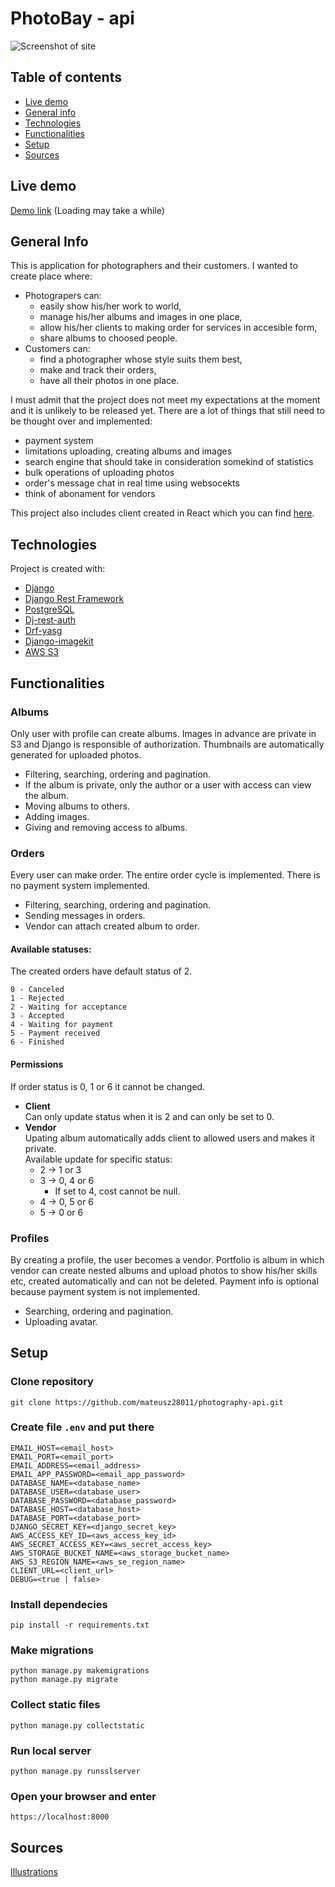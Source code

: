 # PhotoBay - api

![Screenshot of site](https://raw.github.com/mateusz28011/photography-api/master/Photography-API.png)

## Table of contents

- [Live demo](#live-demo)
- [General info](#general-info)
- [Technologies](#technologies)
- [Functionalities](#functionalities)
- [Setup](#setup)
- [Sources](#sources)

## Live demo

[Demo link](https://photography-api-project.herokuapp.com/) (Loading may take a while)

## General Info

This is application for photographers and their customers. I wanted to create place where:
- Photograpers can:
    - easily show his/her work to world, 
    - manage his/her albums and images in one place,
    - allow his/her clients to making order for services in accesible form,
    - share albums to choosed people.
- Customers can:
    - find a photographer whose style suits them best,
    - make and track their orders,
    - have all their photos in one place.
 
I must admit that the project does not meet my expectations at the moment and it is unlikely to be released yet. There are a lot of things that still need to be thought over and implemented:
- payment system
- limitations uploading, creating albums and images
- search engine that should take in consideration somekind of statistics
- bulk operations of uploading photos
- order's message chat in real time using websocekts
- think of abonament for vendors

This project also includes client created in React which you can find [here](https://github.com/mateusz28011/photography-client).

## Technologies

Project is created with:

- [Django](https://www.djangoproject.com/)
- [Django Rest Framework](https://www.django-rest-framework.org/)
- [PostgreSQL](https://www.postgresql.org/)
- [Dj-rest-auth](https://github.com/iMerica/dj-rest-auth)
- [Drf-yasg](https://github.com/axnsan12/drf-yasg)
- [Django-imagekit](https://github.com/matthewwithanm/django-imagekit)
- [AWS S3](https://aws.amazon.com/s3/)

## Functionalities

### Albums
Only user with profile can create albums. Images in advance are private in S3 and Django is responsible of authorization. Thumbnails are automatically generated for uploaded photos.
- Filtering, searching, ordering and pagination.
- If the album is private, only the author or a user with access can view the album. 
- Moving albums to others.
- Adding images.
- Giving and removing access to albums.

### Orders
Every user can make order. The entire order cycle is implemented. There is no payment system implemented. 

- Filtering, searching, ordering and pagination.
- Sending messages in orders.
- Vendor can attach created album to order.

#### Available statuses:
The created orders have default status of 2.

    0 - Canceled
    1 - Rejected
    2 - Waiting for acceptance
    3 - Accepted
    4 - Waiting for payment
    5 - Payment received
    6 - Finished

#### Permissions
If order status is 0, 1 or 6 it cannot be changed.
- **Client**\
Can only update status when it is 2 and can only be set to 0.
- **Vendor**\
Upating album automatically adds client to allowed users and makes it private.\
Available update for specific status:
    - 2 -> 1 or 3
    - 3 -> 0, 4 or 6
        - If set to 4, cost cannot be null.
    - 4 -> 0, 5 or 6
    - 5 -> 0 or 6
    
### Profiles
By creating a profile, the user becomes a vendor. Portfolio is album in which vendor can create nested albums and upload photos to show his/her skills etc, created automatically and can not be deleted. Payment info is optional because payment system is not implemented.

- Searching, ordering and pagination.
- Uploading avatar.

## Setup

### Clone repository
    git clone https://github.com/mateusz28011/photography-api.git
### Create file `.env` and put there
    EMAIL_HOST=<email_host>
    EMAIL_PORT=<email_port>
    EMAIL_ADDRESS=<email_address>
    EMAIL_APP_PASSWORD=<email_app_password>
    DATABASE_NAME=<database_name>
    DATABASE_USER=<database_user>
    DATABASE_PASSWORD=<database_password>
    DATABASE_HOST=<database_host>
    DATABASE_PORT=<database_port>
    DJANGO_SECRET_KEY=<django_secret_key>
    AWS_ACCESS_KEY_ID=<aws_access_key_id>
    AWS_SECRET_ACCESS_KEY=<aws_secret_access_key>
    AWS_STORAGE_BUCKET_NAME=<aws_storage_bucket_name>
    AWS_S3_REGION_NAME=<aws_se_region_name>
    CLIENT_URL=<client_url>
    DEBUG=<true | false>
### Install dependecies
    pip install -r requirements.txt
### Make migrations
    python manage.py makemigrations
    python manage.py migrate
### Collect static files
    python manage.py collectstatic
### Run local server
    python manage.py runsslserver
### Open your browser and enter
    https://localhost:8000

## Sources

[Illustrations](https://undraw.co/illustrations)
